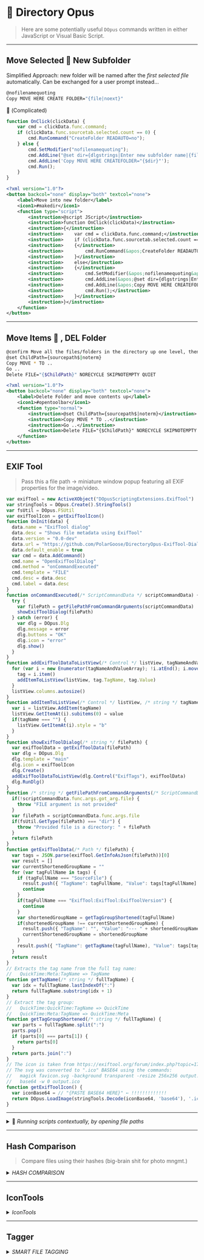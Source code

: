 #  Directory Opus

> Here are some potentially useful `DOpus` commands written in either JavaScript or Visual Basic Script.

---

## Move Selected  New Subfolder

Simplified Approach: new folder will be named after the _first selected file_ automatically. Can be exchanged for a user prompt instead...

```bash
@nofilenamequoting
Copy MOVE HERE CREATE FOLDER="{file|noext}"
```

 (Complicated)

```js
function OnClick(clickData) {
	var cmd = clickData.func.command;
	if (clickData.func.sourcetab.selected.count == 0) {
		cmd.RunCommand("CreateFolder READAUTO=no");
	} else {
		cmd.SetModifier("nofilenamequoting");
		cmd.AddLine("@set dir={dlgstrings|Enter new subfolder name|{file|noext}}");
		cmd.AddLine('Copy MOVE HERE CREATEFOLDER="{$dir}"');
		cmd.Run();
	}
}
```

```xml
<?xml version="1.0"?>
<button backcol="none" display="both" textcol="none">
    <label>Move into new folder</label>
    <icon1>#makedir</icon1>
    <function type="script">
        <instruction>@script JScript</instruction>
        <instruction>function OnClick(clickData)</instruction>
        <instruction>{</instruction>
        <instruction>    var cmd = clickData.func.command;</instruction>
        <instruction>    if (clickData.func.sourcetab.selected.count == 0)</instruction>
        <instruction>    {</instruction>
        <instruction>        cmd.RunCommand(&apos;CreateFolder READAUTO=no&apos;);</instruction>
        <instruction>    }</instruction>
        <instruction>    else</instruction>
        <instruction>    {</instruction>
        <instruction>        cmd.SetModifier(&apos;nofilenamequoting&apos;);</instruction>
        <instruction>        cmd.AddLine(&apos;@set dir={dlgstrings|Enter new subfolder name|{file|noext}}&apos;);</instruction>
        <instruction>        cmd.AddLine(&apos;Copy MOVE HERE CREATEFOLDER="{$dir}"&apos;);</instruction>
        <instruction>        cmd.Run();</instruction>
        <instruction>    }</instruction>
        <instruction>}</instruction>
    </function>
</button>
```

---

## Move Items  , DEL Folder

```bash
@confirm Move all the files/folders in the directory up one level, then delete the current folder?
@set ChildPath={sourcepath$|noterm}
Copy MOVE * TO ..
Go ..
Delete FILE="{$ChildPath}" NORECYCLE SKIPNOTEMPTY QUIET
```

```xml
<?xml version="1.0"?>
<button backcol="none" display="both" textcol="none">
    <label>Delete Folder and move contents up</label>
    <icon1>#opentoolbar</icon1>
    <function type="normal">
        <instruction>@set ChildPath={sourcepath$|noterm}</instruction>
        <instruction>Copy MOVE * TO ..</instruction>
        <instruction>Go ..</instruction>
        <instruction>Delete FILE="{$ChildPath}" NORECYCLE SKIPNOTEMPTY QUIET</instruction>
    </function>
</button>
```

---

## EXIF Tool

> Pass this a file path → miniature window popup featuring all EXIF properties for the image/video.

```js
var exifTool = new ActiveXObject("DOpusScriptingExtensions.ExifTool")
var stringTools = DOpus.Create().StringTools()
var fsUtil = DOpus.FSUtil
var exifToolIcon = getExifToolIcon()
function OnInit(data) {
  data.name = "ExifTool dialog"
  data.desc = "Shows file metadata using ExifTool"
  data.version = "0.0-dev"
  data.url = "https://github.com/PolarGoose/DirectoryOpus-ExifTool-Dialog"
  data.default_enable = true
  var cmd = data.AddCommand()
  cmd.name = "OpenExifToolDialog"
  cmd.method = "onCommandExecuted"
  cmd.template = "FILE"
  cmd.desc = data.desc
  cmd.label = data.desc
}
function onCommandExecuted(/* ScriptCommandData */ scriptCommandData) {
  try {
    var filePath = getFilePathFromCommandArguments(scriptCommandData)
    showExifToolDialog(filePath)
  } catch (error) {
    var dlg = DOpus.Dlg
    dlg.message = error
    dlg.buttons = "OK"
    dlg.icon = "error"
    dlg.show()
  }
}
function addExifToolDataToListView(/* Control */ listView, tagNameAndValueArray) {
  for (var i = new Enumerator(tagNameAndValueArray); !i.atEnd(); i.moveNext()) {
    tag = i.item()
    addItemToListView(listView, tag.TagName, tag.Value)
  }
  listView.columns.autosize()
}
function addItemToListView(/* Control */ listView, /* string */ tagName, /* string */ value) {
  var i = listView.AddItem(tagName)
  listView.GetItemAt(i).subitems(0) = value
  if(tagName === "") {
    listView.GetItemAt(i).style = "b"
  }
}
function showExifToolDialog(/* string */ filePath) {
  var exifToolData = getExifToolData(filePath)
  var dlg = DOpus.Dlg
  dlg.template = "main"
  dlg.icon = exifToolIcon
  dlg.Create()
  addExifToolDataToListView(dlg.Control("ExifTags"), exifToolData)
  dlg.RunDlg()
}
function /* string */ getFilePathFromCommandArguments(/* ScriptCommandData */ scriptCommandData) {
  if(!scriptCommandData.func.args.got_arg.file) {
    throw "FILE argument is not provided"
  }
  var filePath = scriptCommandData.func.args.file
  if(fsUtil.GetType(filePath) === "dir") {
    throw "Provided file is a directory: " + filePath
  }
  return filePath
}
function getExifToolData(/* Path */ filePath) {
  var tags = JSON.parse(exifTool.GetInfoAsJson(filePath))[0]
  var result = []
  var currentShortenedGroupName = ""
  for (var tagFullName in tags) {
    if (tagFullName === "SourceFile") {
      result.push({ "TagName": tagFullName, "Value": tags[tagFullName] })
      continue
    }
    if(tagFullName === "ExifTool:ExifTool:ExifToolVersion") {
      continue
    }
    var shortenedGroupName = getTagGroupShortened(tagFullName)
    if(shortenedGroupName !== currentShortenedGroupName) {
      result.push({ "TagName": "", "Value": "--- " + shortenedGroupName + " ---" })
      currentShortenedGroupName = shortenedGroupName
    }
    result.push({ "TagName": getTagName(tagFullName), "Value": tags[tagFullName].val })
  }
  return result
}
// Extracts the tag name from the full tag name:
//   QuickTime:Meta:TagName => TagName
function getTagName(/* string */ fullTagName) {
  var idx = fullTagName.lastIndexOf(":")
  return fullTagName.substring(idx + 1)
}
// Extract the tag group:
//   QuickTime:QuickTime:TagName => QuickTime
//   QuickTime:Meta:TagName => QuickTime:Meta
function getTagGroupShortened(/* string */ fullTagName) {
  var parts = fullTagName.split(":")
  parts.pop()
  if (parts[0] === parts[1]) {
    return parts[0]
  }
  return parts.join(":")
}
// The icon is taken from https://exiftool.org/forum/index.php?topic=17049.msg91404#msg91404
// The svg was converted to ".ico" BASE64 using the commands:
//   magick favicon.svg -background transparent -resize 256x256 output.ico
//   base64 -w 0 output.ico
function getExifToolIcon() {
  var iconBase64 = // "{PASTE BASE64 HERE}" ← !!!!!!!!!!!!!
  return DOpus.LoadImage(stringTools.Decode(iconBase64, 'base64'), '.ico')
}
```

---

<details><summary> <i>Running scripts contextually, by opening file paths</i></summary>

> → from ThioJoe (YT)

### **Auto Commands For Specific Folders**

I've created a versatile add-in script that automates executing different arbitrary commands for different corresponding specified folder paths, including with wildcards and several other features.

## **Features:**

**Commands**

- Set any number of path-command pairs with one script
- Run a command upon entering a specific folder path
- Specify an optional _leave_ command in addition to entry command
- Supports exact paths, wildcards, aliases, and windows environment variables

**Smart Execution**

- Works whether navigating into a matching folder, or switching to a matching tab
- Leave command will only trigger when entering a non-matching folder, or switching to a non-matching tab

    - For example, if entering sub-folders of a wildcarded path, it won't re-execute every time (unless optional switch is enabled)

- Optional switches to always run "entry" and/or "leave" command when entering a matched path, even if already coming from a matched path.

    - Switches individually enabled/disabled for each path

**Example Use Case:**

- Automatically opening a toolbar when entering a specific folder or path, and closing it when leaving the folder or switching to a different tab
- Automatically enabling Flat View within a certain folder
- Anything else that can't already be accomplished via a custom folder format
- Redirecting from library "lib://" paths to their true drive path (See [Example](https://resource.dopus.com/t/script-for-running-various-commands-when-entering-specific-paths/51839/3))

## **Usage:**

Open the `FolderCommandPairs` config setting and enter any number of path-command groups with the following format:

```auto
PathX = <folder_path>
EntryCommandX = <command_to_run_on_entry>
LeaveCommandX = <command_to_run_on_leave>
SwitchesX = <comma_separated_switches>
```

==FULL VISUAL BASIC SCRIPT BELOW==

```bash
    ' Script to automatically run Directory Opus commands when entering specific paths with several options.
    ' Version: 1.1.0 - 11/1/24
    ' Author: ThioJoe (https://github.com/ThioJoe)
    '
    ' Available at GitHub repo: https://github.com/ThioJoe/D-Opus-Scripts
    ' Forum Thread: https://resource.dopus.com/t/script-for-running-various-commands-when-entering-specific-paths/51839

    Option Explicit

    Function OnInit(initData)
    initData.name = "Auto Commands For Specific Folders"
    initData.version = "1.1"
    initData.desc = "Automatically run specified commands when entering or leaving configured folders."
    initData.default_enable = true
    initData.min_version = "13.0"

        ' Configuration settings
        Dim config: Set config = initData.config
        Dim config_desc: Set config_desc = DOpus.Create.Map
        Dim config_groups: Set config_groups = DOpus.Create.Map

        ' FolderCommandPairs configuration
        config.FolderCommandPairs = "Path1 = C:\SomeExample\*\Path" & vbNewLine & _
        "EntryCommand1 = Toolbar Example_Toolbar_Name" & vbNewLine & _
        "LeaveCommand1 = Toolbar Example_Toolbar_Name CLOSE" & vbNewLine & _
        "Switches1 = AlwaysRunLeave, AlwaysRunEntry"

        config_desc("FolderCommandPairs") = _
        "Enter path-command pairs, one per line. Use the following format:" & vbNewLine & _
        "     PathX = <folder_path>" & vbNewLine & _
        "     EntryCommandX = command_to_run_on_entry>" & vbNewLine & _
        "     LeaveCommandX = <command_to_run_on_leave>" & vbNewLine & _
        "     SwitchesX = <comma_separated_switches>" & vbNewLine & _
        vbNewLine & _
        "Where:" & vbNewLine & _
        "• X is a number (1, 2, 3, etc.) to group related commands" & vbNewLine & _
        "• Available switches: AlwaysRunEntry, AlwaysRunLeave, DontResolvePath" & vbNewLine & _
        "     -- AlwaysRunEntry, AlwaysRunLeave: Lets you run the entry/leave commands even when the next folder also matches the rule." & vbNewLine & _
        "     -- DontResolvePath: The given path will not be resolved before being checked against the lister path. May be necessary for paths like lib:// which would be re-written as C:\Users\... and therefore might not match when expected" & vbNewLine & _
        vbNewLine & _
        "Notes:" & vbNewLine & _
        "• <folder_path> can include wildcards (*), folder aliases, and Windows environment variables" & vbNewLine & _
        "• Commands can even include built-in Opus function arguments like {sourcepath}" & vbNewLine & _
        "• Lines starting with // are treated as comments. Empty lines are also ignored."

        config_groups("FolderCommandPairs") = "1 - Folder Commands"

        ' Debug logging option
        config_desc("DebugLevel") = "Set the level of debug output"
        config.DebugLevel = DOpus.Create.Vector(0, "0 - Off (Default)", "1 - Info", "2 - Verbose", "3 - Debug", "4 - Debug Extra")
        config_groups("DebugLevel") = "2 - Options"

        ' Disable variable cache for debugging
        config.DisableCache = False
        config_desc("DisableCache") = "Disables using Script.Vars cache and re-parses config on every instance. You might need to enable this temporarily after changing the config."
        config_groups("DisableCache") = "2 - Options"

        initData.config_desc = config_desc
        initData.config_groups = config_groups
        End Function

    Sub DebugOutput(level, message)
    If Script.config.DebugLevel >= level Then
    Dim levelString
    Select Case level
    Case 1
    levelString = "[Info]       | "
    Case 2
    levelString = "[Verbose]    | "
    Case 3
    levelString = "[Debug]      | "
    Case 4
    levelString = "[DebugExtra] | "
    Case Else
    levelString = "[Log]        | "
    End Select

            DOpus.Output levelString & message
            End If
            End Sub

    Function ParseFolderCommandPairs()
    ' Check if we have cached folder command pairs and if caching is not disabled
    If Not Script.config.DisableCache And Script.vars.Exists("CachedFolderCommandPairs") Then
    DebugOutput 4, "------------------------------------------"
    DebugOutput 4, "ParseFolderCommandPairs(): Using cached folder command pairs"
    Set ParseFolderCommandPairs = Script.vars.Get("CachedFolderCommandPairs")
    Exit Function
    End If

        DebugOutput 2, "----------- BEGIN PARSE CONFIGS -----------"

        Dim pairs, line, path, entryCommand, leaveCommand, switches
        Dim result: Set result = CreateObject("Scripting.Dictionary")

        pairs = Split(Script.Config.FolderCommandPairs, vbNewLine)
        path = ""
        entryCommand = ""
        leaveCommand = ""
        switches = Array(False, False, False) ' Array of Bools Per Switch: [AlwaysRunEntry, AlwaysRunLeave, DontResolvePath]

        For Each line In pairs
        line = Trim(line)

            ' Skip blank lines and comments
            If line = "" Or Left(line, 2) = "//" Then
            If line = "" Then
            DebugOutput 4, "Skipping blank line"
            Else
            DebugOutput 4, "Skipping comment: " & line
            End If
            Else
            Dim parts: parts = Split(line, "=", 2)
            If UBound(parts) = 1 Then
            Dim key: key = LCase(Trim(parts(0)))
            Dim value: value = Trim(parts(1))

                    ' Check for the keywords we're looking for.
                    '   "Left" function takes parameters of the string and the number of characters to check (from the left)
                    '   "Key" is the left side of the line split on the equals (=) sign which has been trimmed and converted to lowercase, and should contain the config keyword
                    '   "Value" is the right side of the line split on the equals (=) sign which has been trimmed and should contain the value for that keyword

                    If Left(key, 4) = "path" Then
                    ' We found a new 'path=' line, so save the accumulated commands for the current path before moving on and starting a new group
                    If path <> "" Then
                    result.Add path, Array(entryCommand, leaveCommand, switches)
                    DebugOutput 2, "Added pair - Path: " & path & ", EntryCommand: " & entryCommand & ", LeaveCommand: " & leaveCommand & ", Switches: AlwaysRunEntry=" & switches(0) & ", AlwaysRunLeave=" & switches(1) & ", DontResolvePath=" & switches(2)
                    ' Reset the variables for the next group
                    entryCommand = ""
                    leaveCommand = ""
                    switches = Array(False, False, False)
                    End If

                        path = value  ' Store raw path, will resolve in the other loop later depending on switches

                    ElseIf Left(key, 12) = "entrycommand" Then
                    DebugOutput 3, "Parsing entry command: " & line
                    entryCommand = value
                    ElseIf Left(key, 12) = "leavecommand" Then
                    DebugOutput 3, "Parsing leave command: " & line
                    leaveCommand = value
                    ElseIf Left(key, 8) = "switches" Then
                    DebugOutput 3, "Parsing switches: " & line
                    Dim switchList: switchList = Split(value, ",")
                    Dim switch
                    For Each switch In switchList
                    switch = Trim(LCase(switch))
                    If switch = "alwaysrunentry" Then
                    switches(0) = True
                    ElseIf switch = "alwaysrunleave" Then
                    switches(1) = True
                    ElseIf switch = "dontresolvepath" Then
                    switches(2) = True
                    Else
                    DebugOutput 3, "Ignoring unrecognized switch: " & switch
                    End If
                    Next
                    Else
                    DebugOutput 3, "Ignoring unrecognized line: " & line
                    End If
                    Else
                    DebugOutput 3, "Ignoring malformed line: " & line
                    End If
                    End If
                    Next

        ' Add the last path if there is one
        If path <> "" Then
        result.Add path, Array(entryCommand, leaveCommand, switches)
        DebugOutput 2, "Added pair - Path: " & path & ", EntryCommand: " & entryCommand & ", LeaveCommand: " & leaveCommand & ", Switches: AlwaysRunEntry=" & switches(0) & ", AlwaysRunLeave=" & switches(1) & ", DontResolvePath=" & switches(2)
        End If

        ' Create a new dictionary to store resolved paths
        Dim resolvedResult: Set resolvedResult = CreateObject("Scripting.Dictionary")

        ' Parse and resolve paths here after we know the switches so we can do so based on DontResolvePath switch
        '    If set to not resolve, then paths like lib:// will not be changed to the absolute drive path
        Dim pathKey
        For Each pathKey in result.Keys
        Dim pathData: pathData = result(pathKey)
        Dim resolvedPath

            ' Check if this path should be resolved (based on DontResolvePath switch)
            If pathData(2)(2) Then  ' switches(2) is DontResolvePath
            DebugOutput 3, "Not resolving path: " & pathKey
            resolvedPath = pathKey
            Else
            DebugOutput 3, "Resolving path: " & pathKey
            resolvedPath = DOpus.FSUtil.Resolve(pathKey, "j")
            DebugOutput 3, "   > Resolved to: " & resolvedPath
            End If

            ' Add to new dictionary with resolved path
            resolvedResult.Add resolvedPath, pathData
            Next

        ' Cache the result
        Script.vars.Set "CachedFolderCommandPairs", resolvedResult

        Set ParseFolderCommandPairs = resolvedResult

        DebugOutput 2, "----------- END PARSE CONFIGS -----------"
        End Function

    Function TerminatePath(p)
    TerminatePath = p
    DebugOutput 3, "  Running TerminatePath function for path: " & p

        If (Len(TerminatePath) > 0) Then
        Dim c, pathType, slashToUse
        c = Right(TerminatePath, 1)
        pathType = DOpus.FSUtil.PathType(TerminatePath)

            If pathType = "ftp" Then
            slashToUse = "/"
            DebugOutput 4, "   > FTP path detected, using forward slash (/)"
            Else
            slashToUse = "\"
            DebugOutput 4, "   > Local path detected, using backslash (\)"
            End If

            If (c <> "\" And c <> "/" And c <> "*" And c <> "?") Then
            TerminatePath = TerminatePath & slashToUse
            DebugOutput 4, "   > Appending slash - Path is now: " & TerminatePath
            ElseIf (c = "\" Or c = "/") And c <> slashToUse Then
            ' Replace the existing slash if it's the wrong type
            TerminatePath = Left(TerminatePath, Len(TerminatePath) - 1) & slashToUse
            DebugOutput 4, "   > Replacing slash - Path is now: " & TerminatePath
            End If
            End If

        DebugOutput 3, "   > TerminatePath: Before = " & p & ", After = " & TerminatePath
        End Function

    Sub CheckAndExecuteLeaveCommands(oldPath, newPath, sourceTab)
    Dim fsu, folderPattern, commandArray
    Set fsu = DOpus.FSUtil

        Dim folderCommandPairs: Set folderCommandPairs = ParseFolderCommandPairs()
        Dim leaveCommands: Set leaveCommands = CreateObject("Scripting.Dictionary")

        DebugOutput 3, "*****************************************************"
        'DebugOutput 3, "------------------------------------------"
        DebugOutput 3, "Testing For Leave Commands:"

        For Each folderPattern In folderCommandPairs.Keys
        Dim wildPath: Set wildPath = fsu.NewWild(TerminatePath(folderPattern), "d")
        DebugOutput 3, "- Checking With Pattern: " & folderPattern

            commandArray = folderCommandPairs(folderPattern)
            Dim alwaysRunLeave: alwaysRunLeave = commandArray(2)(1) ' AlwaysRunLeave switch is the second element in the switches array
            DebugOutput 3, "  alwaysRunLeave: " & alwaysRunLeave

            ' Check for leaving a matched folder
            If wildPath.Match(oldPath) Then
            DebugOutput 3, "    > Match Found For Old Path -- " & oldPath

                Dim shouldRunLeaveCommand: shouldRunLeaveCommand = False

                If newPath = "" Then
                DebugOutput 3, "    > New path is empty, will queue leave command"
                shouldRunLeaveCommand = True
                ElseIf Not wildPath.Match(newPath) Then
                DebugOutput 3, "    > No Match For New Path, queuing leave command -- " & newPath
                shouldRunLeaveCommand = True
                ElseIf alwaysRunLeave Then
                DebugOutput 3, "    > New Path matched so leave command wouldn't have been queued, but queuing anyway because AlwaysRunLeave is True"
                shouldRunLeaveCommand = True
                Else
                DebugOutput 3, "    > Match found for new path and AlwaysRunLeave is False, not queuing leave command: " & newPath
                End If

                If shouldRunLeaveCommand Then
                If commandArray(1) <> "" Then
                DebugOutput 3, "Queuing leave command for path: " & folderPattern
                leaveCommands.Add folderPattern, commandArray(1)
                Else
                DebugOutput 3, "Tried to run leave command, but no leave command set for pattern: " & folderPattern
                End If
                End If
                Else
                DebugOutput 3, "    > No match for oldPath, not queuing leave command"
                End If
                Next

        ' Execute leave commands
        For Each folderPattern In leaveCommands.Keys
        DebugOutput 3, "------------------------------------------"
        DebugOutput 2, "Running leave command for path: " & folderPattern
        DebugOutput 2, "   Leave command: " & leaveCommands(folderPattern)

            Dim leaveCmd
            Set leaveCmd = DOpus.Create.Command
            leaveCmd.SetSourceTab sourceTab
            leaveCmd.RunCommand leaveCommands(folderPattern)
            Next
            End Sub

    Sub QueueEntryCommands(oldPath, newPath)
    Dim fsu, folderPattern, commandArray
    Set fsu = DOpus.FSUtil

        Dim folderCommandPairs: Set folderCommandPairs = ParseFolderCommandPairs()
        Dim enterCommands: Set enterCommands = CreateObject("Scripting.Dictionary")

        DebugOutput 3, "*****************************************************"
        DebugOutput 3, "Testing For Entry Commands: "

        For Each folderPattern In folderCommandPairs.Keys
        Dim wildPath: Set wildPath = fsu.NewWild(TerminatePath(folderPattern), "d")
        DebugOutput 3, "- Checking With Pattern: " & folderPattern

            commandArray = folderCommandPairs(folderPattern)
            Dim alwaysRunEntry: alwaysRunEntry = commandArray(2)(0) ' AlwaysRunEntry switch is the first element in the switches array
            DebugOutput 3, "  alwaysRunEntry: " & alwaysRunEntry

            Dim shouldQueueCommand
            shouldQueueCommand = False

            ' Check for entering a matched folder
            If wildPath.Match(newPath) Then
            DebugOutput 3, "    > Match Found For New Path -- " & newPath

                If oldPath = "" Then
                DebugOutput 3, "oldPath is empty - No need to check if still inside rule match, will queue entry command"
                shouldQueueCommand = True
                ElseIf Not wildPath.Match(oldPath) Then
                DebugOutput 3, "    > No Match For Old Path, queuing command -- " & oldPath
                shouldQueueCommand = True
                ElseIf alwaysRunEntry Then
                DebugOutput 3, "    > Old path matched so entry command would not have been queued, but queuing anyway because AlwaysRunEntry is True"
                shouldQueueCommand = True
                Else
                DebugOutput 3, "    > Match Found For Old Path and AlwaysRunEntry is False, not queuing entry command -- " & oldPath
                End If
                Else
                DebugOutput 3, "    > No Match For New Path, not queuing entry command -- " & newPath
                End If

            ' Queue entry command if applicable
            If shouldQueueCommand Then
            If commandArray(0) <> "" Then
            DebugOutput 3, "Queuing entry command for path: " & folderPattern
            enterCommands.Add folderPattern, commandArray(0)
            Else
            DebugOutput 3, "Tried to run entry command, but no entry command set for pattern: " & folderPattern
            End If
            End If
            Next

        ' Store enter commands in Script.vars for later execution
        Script.vars.Set "PendingEntryCommands", enterCommands
        End Sub

    Sub ExecuteQueuedEntryCommands(sourceTab)
    If Script.vars.Exists("PendingEntryCommands") Then
    Dim enterCommands: Set enterCommands = Script.vars.Get("PendingEntryCommands")

            ' Check if enterCommands is not empty
            If enterCommands.Count > 0 Then
            DebugOutput 3, "------------------------------------------"
            ' Execute entry commands
            Dim folderPattern
            For Each folderPattern In enterCommands.Keys
            DebugOutput 2, "Running entry command for path: " & folderPattern
            DebugOutput 2, "   Entry command: " & enterCommands(folderPattern)

                    Dim enterCmd
                    Set enterCmd = DOpus.Create.Command
                    enterCmd.SetSourceTab sourceTab
                    enterCmd.RunCommand enterCommands(folderPattern)
                    Next

                ' Clear pending entry commands
                Script.vars.Delete "PendingEntryCommands"
                Else
                DebugOutput 3, "OnAfterFolderChange - No entry commands were run. (PendingEntryCommands was empty)"
                End If
                Else
                DebugOutput 3, "OnAfterFolderChange - No entry commands were run. (PendingEntryCommands was not set)"
                End If
                End Sub

    Function OnBeforeFolderChange(beforeFolderChangeData)
    If Script.config.DebugLevel >= 2 Then
    DOpus.Output "=====================================  Folder Change ====================================="
    End If

        Dim currentPath, newPath
        currentPath = TerminatePath(beforeFolderChangeData.tab.path)
        newPath = TerminatePath(beforeFolderChangeData.path)

        DebugOutput 2, "OnBeforeFolderChange - Current path : " & currentPath
        DebugOutput 2, "OnBeforeFolderChange - New path     : " & newPath

        ' Execute leave commands
        DebugOutput 2, "------------------------------------------"
        CheckAndExecuteLeaveCommands currentPath, newPath, beforeFolderChangeData.tab

        ' Queue entry commands for execution in OnAfterFolderChange
        QueueEntryCommands currentPath, newPath

        ' Allow the folder change to proceed
        OnBeforeFolderChange = False
        End Function

    Function OnAfterFolderChange(afterFolderChangeData)
    If Not afterFolderChangeData.result Then
    DebugOutput 2, "Folder change failed, not executing entry commands"
    Exit Function
    End If

        ExecuteQueuedEntryCommands afterFolderChangeData.tab
        End Function

    Function OnActivateTab(activateTabData)
    If Script.config.DebugLevel >= 2 Then
    DOpus.Output "===================================== Tab Activation ====================================="
    End If

        Dim oldPath, newPath

        If Not activateTabData.oldtab Is Nothing Then
        'DOpus.Output("OldTab: " + activateTabData.oldtab)
        'DOpus.Output("OldTab Type: " + DOpus.TypeOf(activateTabData.oldtab))
        'DOpus.Output("OldTab Path" + activateTabData.oldtab.Path)
        oldPath = TerminatePath(activateTabData.oldtab.Path)
        Else
        oldPath = ""
        End If

        If Not activateTabData.newtab Is Nothing Then
        newPath = TerminatePath(activateTabData.newtab.Path)
        Else
        newPath = ""
        End If

        DebugOutput 2, "OnActivateTab - Old path: " & oldPath
        DebugOutput 2, "OnActivateTab - New path: " & newPath

        ' Execute leave commands
        CheckAndExecuteLeaveCommands oldPath, newPath, activateTabData.oldtab

        ' Queue and execute entry commands immediately for tab activation
        QueueEntryCommands oldPath, newPath
        ExecuteQueuedEntryCommands activateTabData.newtab
        End Function
```

**Where:**

- X is a number (1, 2, 3, etc.) to group related commands
- Available switches: AlwaysRunEntry, AlwaysRunLeave, DontResolvePath
  \-- `AlwaysRunEntry`, `AlwaysRunLeave`: Lets you run the entry/leave commands even when the next folder also matches the rule.

    \-- `DontResolvePath`: The given path will not be resolved before being checked against the lister path. May be necessary for paths like lib:// which would be re-written as C:\\Users... and therefore might not match when expected. (Detailed Explanation [here](https://resource.dopus.com/t/script-for-running-various-commands-when-entering-specific-paths/51839/3))

**Other Config Notes:**

- The folder path can include wildcards (\*), folder aliases, and Windows environment variables
- Commands can even include built-in Opus function arguments like `{sourcepath}`
- Lines starting with // are treated as comments. Empty lines are also ignored.
- `LeaveCommand` and `Switches` are optional and need not be included.

## Installation

- Open the **Script Management** window (Main Toolbar &gt; Settings &gt; Scripts)
- Drag the downloaded **AutoFolderCommand.vbs.txt** to the list.
- In the Script Management window, click the Gear to open the config settings

**Note:** It's probably necessary to temporarily enable the `DisableCache` option after changing the `FolderCommandPairs` config for changes to take effect. Restarting Opus would work too.

## Examples / Screenshots

**Example Config** (The script does have an example config set by default)

[![image](https://resource.dopus.com/uploads/default/original/3X/6/0/60a5f19869b77a14883972a66c364af92c750e18.png)
\
image721×259 12.1 KB](https://resource.dopus.com/uploads/default/original/3X/6/0/60a5f19869b77a14883972a66c364af92c750e18.png "image")

**Config Window**

[![image](https://resource.dopus.com/uploads/default/original/3X/5/8/58a4be812be0b4aa8dc1da453eb2d951cf429a4d.png)
\
image1026×814 31.3 KB](https://resource.dopus.com/uploads/default/original/3X/5/8/58a4be812be0b4aa8dc1da453eb2d951cf429a4d.png "image")

---

Changelog:

- 1.0.0 → 1.1.0:

    - Added "DontResolvePath" switch
    - Added note that standard function command arguments can be included in commands

</details>

---

## Hash Comparison

> Compare files using their hashes (big-brain shit for photo mngmt.)

<details><summary><i>HASH COMPARISON</i></summary>

```vbs
' HashCompare:
' Revision: v1.2.7 (vb)
' (c) 2016 steje
'
' This is a script for written for Directory Opus v11.
' See http://www.gpsoft.com.au/redirect.asp?page=scripts for development information.

' =====================================================================================
' ==========================   SCRIPT COMMAND: HashCompare   ==========================
'
' This script adds a new RAW 'HashCompare' command to Directory Opus The purpose of the
' command is to compare the hash value of a file (as calculated by Opus) to the hash
' value you may have copied from the website the file was downloaded from to the
' Windows clipboard...
'
' If more then one file is selected, then the clipboard contents are ignored, and the
' script instead compares the specified hash values of the selected files against one
' another.
'
' =====================================================================================

Option Explicit
Dim SCRIPT_DEBUG
SCRIPT_DEBUG = False


'//////////////////////////////////////////////////////////////////////////////////////////////////
' Called by Directory Opus to initialize the script
Function OnInit(ByRef initData)

   DOpus.Output("Initializing...")

   ' Provide basic information about the Script
   initData.min_version = "11.16"
   initData.name = "HashCompare"
   initData.desc = "Adds the 'HashCompare' command to Directory Opus."
   initData.copyright = "(c) 2016 steje"
   initData.version = "v1.2.7 (vb)"
   initData.default_enable = True

   '////////////////////////////////////////////////
   ' The following options are user configurable via the Configure button under the scripts listing in Prefs
   '////////////////////////////////////////////////
   ' Set DEBUG flag to True in order to enable logging messages to the Opus Output Window
   initData.config.DEBUG = False
   '////////////////////////////////////////////////
   ' Set DEBUG_CLEAR flag to True in order to clear log messages from the Opus Output Window between script runs
   initData.config.DEBUG_CLEAR = False
   '////////////////////////////////////////////////
   ' Set descriptions for all script options
   initData.config_desc = DOpus.NewMap("DEBUG", "Set this option to True to enable logging to the Opus script log.", _
                                       "DEBUG_CLEAR", "Set this option to True clear messages logged to the Opus script log between script runs.")

   ' Initialize the command that this script adds
   Dim cmd
   Set cmd = initData.AddCommand()
   cmd.name = "HashCompare"
   cmd.icon = "copyfilenames"
   cmd.method = "OnHashCompare"
   cmd.desc = "If only one file is selected, HashCompare calculates a files hash values using the built-in Opus" &_
              "'Clipboard COPYNAMES=hash*' commands, and compares it to the contents of your clipboard." & vbCrLf & vbCrLf &_
              "This is intended to give you a basic match/mismatch comparison result between a files actual hash " &_
              "and the hash value posted for the file on (for example) the website it was downloaded from, which " &_
              "you've copied to the clipboard from your web browser." & vbCrLf & vbCrLf &_
              "If more than one file is selected, the clipboard contents are ignored and HashCompare instead " &_
              "compares the specified hash values of the selected files against one another."
   cmd.label = "HashCompare"
   cmd.template = "CLIP/S,FILE/S,MD5/S,SHA/S,TOFILE/S"

End Function


'//////////////////////////////////////////////////////////////////////////////////////////////////
' Implement the HashCompare command
Function OnHashCompare(ByRef commandData)
   Dim objCmd
   Dim strCLIArgs

   Set objCmd = commandData.func.command
   If (objCmd.IsSet("$glob:SCRIPT_DEBUG")) Then SCRIPT_DEBUG = True
   If ((Script.config.DEBUG) Or (SCRIPT_DEBUG)) And (Script.config.DEBUG_CLEAR) Then DOpus.ClearOutput

   strCLIArgs = ""
   strCLIArgs = commandData.cmdline

   logMsg("")
   logMsg("----------------------------------------------------------------")
   logMsg("OnHashCompare:")
   logMsg("----------------------------------------------------------------")

   '////////////////////////////////////////////////
   ' Check for the FILE option
   If (commandData.func.args.got_arg.file) Then
      Call HashCompare_File(commandData.func)

   '////////////////////////////////////////////////
   ' Check for the TOFILE option
   ElseIf (commandData.func.args.got_arg.tofile) Then
      Call HashCompare_ToFile(commandData.func)

   '////////////////////////////////////////////////
   ' Default to the CLIP option if no arg is specified
   Else
      Call HashCompare_Clip(commandData.func)

   End If

   Set objCmd = Nothing

End Function


'//////////////////////////////////////////////////////////////////////////////////////////////////
' Function to save the selected files hash to a text file
Function HashCompare_ToFile(ByRef Func)
   Dim objCmd, objFile
   Dim strClipOrg, strCommand, strSaveCommand, strHashType
   Const vbQuote = """"
   'logMsg("HashCompare_Clip()")

   Set objCmd = Func.command

   ' Check for current clipboard format and clear it if not text
   If (DOpus.GetClipFormat = "text") Then
      strClipOrg = DOpus.GetClip()
   Else
      strClipOrg = ""
      DOpus.SetClip()
   End If

   ' Call sub to get hash type from command line
   Call getHashType(Func.args, strCommand, strHashType)

   For Each objFile in (Func.sourcetab.selected_files)
      logMsg("File:  " & objFile.name)
      objCmd.ClearFiles
      objCmd.AddFile objFile
      objCmd.RunCommand strCommand

      strSaveCommand = "clipboard paste as=" & vbQuote & objFile.path & "/" & objFile.name & "." & strHashType & vbQuote
      logMsg(strHashType & " Hash:  " & DOpus.GetClip())
      objCmd.RunCommand strSaveCommand
   Next

   ' Reset clipboard to original contents
   DOpus.SetClip(strClipOrg)

   Set objFile = Nothing
   Set objCmd = Nothing

End Function


'//////////////////////////////////////////////////////////////////////////////////////////////////
' New function to handle the comparison of multiple files hashes against each other
Function HashCompare_File(ByRef Func)
   Dim objCmd, objDlg, objFile1, objFile2, objProg
   Dim strClipOrg, strFile1Hash, strFile2Hash, strHashesFromClip, strCommand, strHashType, strMessage
   'logMsg("HashCompare_File()")

   If (executeScript(Func, strClipOrg, strMessage, objCmd, objFile1, objFile2, objDlg, objProg)) Then

      ' Get the first 2 selected files for comparison
      'Set objFile1 = objCmd.files(0)
      'Set objFile2 = objCmd.files(1)

      ' Call sub to get hash type from command line
      Call getHashType(Func.args, strCommand, strHashType)

      ' Fix up dialog message
      strMessage = "Comparison of [" & strHashType & "] values:" & vbCrLf & vbCrLf

      '////////////////////////////////////////////////
      ' Add first file to command object
      objCmd.ClearFiles
      objCmd.AddFile objFile1

      ' Fix up a progress dialog to show while the hash calculation runs
      objProg.abort = True
      objProg.bytes = True
      objProg.delay = False
      objProg.full = False
      objProg.owned = True
      objProg.pause = False
      objProg.skip = False
      objProg.Init Func.sourcetab.lister, "HashCompare"
      objProg.AddFiles 2, (objFile1.size + objFile2.size)
      'objProg.HideFileByteCounts False
      objProg.SetFileSize objFile1.size
      objProg.SetFiles 2
      objProg.SetName objFile1.name
      objProg.SetPercentProgress 0
      objProg.SetType "file"

      ' Show progress dialog and run command
      objProg.Show
      objCmd.RunCommand strCommand
      'objProg.Hide

      ' Check for abort
      If (objProg.GetAbortState = "a") Then
         objDlg.title = "HashCompare:  ABORT"
         objDlg.icon = "warning"

         objDlg.message = "Comparison aborted by user..."
         objDlg.Show

         Set objProg = Nothing
         Set objFile1 = Nothing
         Set objFile2 = Nothing
         Set objDlg = Nothing
         Set objCmd = Nothing

         Exit Function
      End If

      strFile1Hash = LCase(Trim(DOpus.GetClip()))
      DOpus.SetClip()

      '////////////////////////////////////////////////
      ' Add second file to command object
      objCmd.ClearFiles
      objCmd.AddFile objFile2

      ' Fix up a progress dialog to show while the hash calculation runs
      'objProg.abort = True
      'objProg.bytes = True
      'objProg.delay = False
      'objProg.full = False
      'objProg.owned = True
      'objProg.pause = False
      'objProg.skip = False
      'objProg.Init Func.sourcetab.lister, "HashCompare"
      'objProg.AddFiles 2, (objFile1.size + objFile2.size)
      'objProg.HideFileByteCounts False
      'objProg.SetFileSize objFile2.size
      'objProg.SetFiles 2
      'objProg.SetName objFile2.name
      'objProg.SetPercentProgress 50
      'objProg.SetType "file"

      ' Show progress dialog and run command
      'objProg.Show
      objCmd.RunCommand strCommand
      objProg.Hide

      ' Check for abort
      If (objProg.GetAbortState = "a") Then
         objDlg.title = "HashCompare:  ABORT"
         objDlg.icon = "warning"

         objDlg.message = "Comparison aborted by user..."
         objDlg.Show

         Set objProg = Nothing
         Set objFile1 = Nothing
         Set objFile2 = Nothing
         Set objDlg = Nothing
         Set objCmd = Nothing

         Exit Function
      End If

      strFile2Hash = LCase(Trim(DOpus.GetClip()))

      Set objProg = Nothing

      ' Reset clipboard to original contents
      DOpus.SetClip(strClipOrg)

      ' Store filenames and hashes for copy to clipboard option
      strHashesFromClip = ""
      strHashesFromClip = strHashesFromClip & objFile1.name & ": " & strFile1Hash & vbCrLf
      strHashesFromClip = strHashesFromClip & objFile2.name & ": " & strFile2Hash

      ' Perform comparison and show result message
      Call HashCompare(objDlg, strMessage, objFile1.name, objFile2.name, strFile1Hash, strFile2Hash, strHashesFromClip)

   End If

   Set objProg = Nothing
   Set objFile1 = Nothing
   Set objFile2 = Nothing
   Set objDlg = Nothing
   Set objCmd = Nothing

End Function


'//////////////////////////////////////////////////////////////////////////////////////////////////
' Original function of script to handle the comparison of a single files hash against the clipboard
Function HashCompare_Clip(ByRef Func)
   Dim objCmd, objDlg, objFile1, objFile2, objProg
   Dim strClipOrg, strHashFromClip, strHashFromFile, strCommand, strHashType, strMessage
   'logMsg("HashCompare_Clip()")

   If (executeScript(Func, strClipOrg, strMessage, objCmd, objFile1, objFile2, objDlg, objProg)) Then

      ' Limit the command to only the first file if multiple files are selected
      If (objCmd.files.Count > 1) Then
         objCmd.ClearFiles
         objCmd.AddFile objFile1
      End If

      ' Lower case hash from clipboard for comparison and message purposes
      strHashFromClip = LCase(Trim(strClipOrg))

      ' Call sub to get hash type from command line
      Call getHashType(Func.args, strCommand, strHashType)

      ' Fix up dialog message
      strMessage = "Comparison of [" & strHashType & "] values:" & vbCrLf & vbCrLf

      ' Fix up a progress dialog to show while the hash calculation runs
      objProg.abort = True
      objProg.bytes = True
      objProg.delay = False
      objProg.full = False
      objProg.owned = True
      objProg.pause = False
      objProg.skip = False
      objProg.Init Func.sourcetab.lister, "HashCompare"
      'objProg.AddFiles 1, objFile1.size
      'objProg.HideFileByteCounts False
      'objProg.SetFileSize objFile1.size
      objProg.SetFiles 1
      'objProg.SetName objFile1.name
      objProg.SetPercentProgress 0
      objProg.SetType "file"

      ' Show progress dialog and run command
      objProg.Show
      objCmd.RunCommand strCommand
      objProg.Hide

      ' Check for abort
      If (objProg.GetAbortState = "a") Then
         objDlg.title = "HashCompare:  ABORT"
         objDlg.icon = "warning"

         objDlg.message = "Comparison aborted by user..."
         objDlg.Show

         Set objProg = Nothing
         Set objFile1 = Nothing
         Set objFile2 = Nothing
         Set objDlg = Nothing
         Set objCmd = Nothing

         Exit Function
      End If
      Set objProg = Nothing

      ' Lower case hash from file for comparison and message purposes
      strHashFromFile = LCase(Trim(DOpus.GetClip()))

      ' Reset clipboard to original contents
      DOpus.SetClip(strClipOrg)

      ' Perform comparison and show result message
      Call HashCompare(objDlg, strMessage, "Clipboard", objFile1.name, strHashFromClip, strHashFromFile, strHashFromFile)

   End If

   Set objProg = Nothing
   Set objFile1 = Nothing
   Set objFile2 = Nothing
   Set objDlg = Nothing
   Set objCmd = Nothing

End Function


'//////////////////////////////////////////////////////////////////////////////////////////////////
' Main comparison and display of result message
Function HashCompare(ByRef objDlg, ByRef strMessage, ByRef strItem1, ByRef strItem2, ByRef strItem1Hash, ByRef strItem2Hash, ByRef strToClip)
   'logMsg("HashCompare()")

   strMessage = strMessage & strItem1 & ":" & vbCrLf
   strMessage = strMessage & "    " & strItem1Hash & vbCrLf
   strMessage = strMessage & "    " & strItem2Hash & vbCrLf
   strMessage = strMessage & strItem2 & ":" & vbCrLf & vbCrLf

   ' Perform hash comparison and fix up message
   If ((StrComp(strItem1Hash, strItem2Hash, vbTextCompare)) = 0) Then
      objDlg.title = "HashCompare:  OK"
      objDlg.icon = "info"
      strMessage = strMessage & "Result:  OK"
      objDlg.buttons = "Ok+Copy New Hash(es) to Clipboard|Cancel"
   Else
      objDlg.title = "HashCompare:  Failed"
      objDlg.icon = "error"
      strMessage = strMessage & "Result:  FAILED"
      objDlg.buttons = "Ok+Copy New Hash(es) to Clipboard|Cancel"
   End If

   ' Show message
   logMsg(vbCrLf & strMessage)
   objDlg.message = strMessage
   objDlg.Show

   If (objDlg.result = 2) Then DOpus.SetClip(strToClip)

End Function


'//////////////////////////////////////////////////////////////////////////////////////////////////
' Check for various things that determine if the script should run or not
Function executeScript(ByRef Func, ByRef strClipOrg, ByRef strMessage, ByRef objCmd, ByRef objFile1, ByRef objFile2, ByRef objDlg, ByRef objProg)
   'logMsg("executeScript()")

   executeScript = False

   ' Initialize empty string values
   strClipOrg = ""
   strMessage = ""

   ' Create the command and dialog objects that will be used here and in the calling functions
   Set objCmd = Func.command
   Set objDlg = Func.Dlg
   Set objProg = objCmd.progress

   '//////////////////////////////////////////////////////////////////////////////////////////////////
   ' Check for dependencies to perform HashCompare of two files
   If (Func.args.got_arg.file) Then

      ' Check for current clipboard format and clear it if not text
      If (DOpus.GetClipFormat = "text") Then
         strClipOrg = DOpus.GetClip()
      Else
         strClipOrg = ""
         DOpus.SetClip()
      End If

      ' If at least 2 files were not selected - abort
      If (objCmd.files.Count >= 2) Then
         Set objFile1 = objCmd.files(0)
         Set objFile2 = objCmd.files(1)
         If ((objFile1.is_dir) Or (objFile2.is_dir)) Then
            strMessage = strMessage & "One of the selected items is a folder, not a file"
         End If
      ElseIf (objCmd.files.Count = 0) Then
         strMessage = strMessage & "At least 2 files must be selected" & vbCrLf
      ElseIf ((objCmd.files.Count >= 1) And Not (Func.desttab = 0)) Then
         logMsg("We have a valid desttab object")
         If (Func.desttab.selected_files.Count = 0) Then
            strMessage = strMessage & "At least 2 files must be selected" & vbCrLf
         ElseIf (Func.desttab.selected_files.Count >= 1) Then
            logMsg("We have a valid desttab object AND selected file")
            Set objFile1 = objCmd.files(0)
            Set objFile2 = Func.desttab.selected_files(0)
            If ((objFile1.is_dir) Or (objFile2.is_dir)) Then
               strMessage = strMessage & "One of the selected items is a folder, not a file"
            End If
         End If
      Else
         strMessage = strMessage & "2 files must be selected" & vbCrLf
      End If

   '//////////////////////////////////////////////////////////////////////////////////////////////////
   ' If the Clip option was used
   ' Check for current clipboard format and abort if not text
   Else
      If (DOpus.GetClipFormat = "text") Then
         strClipOrg = DOpus.GetClip()
         If strClipOrg = "" Then strMessage = "Clipboard is empty" & vbCrLf
      Else
         strMessage = "Clipboard contents do NOT appear to be TEXT, or is empty..." & vbCrLf
      End If

      ' Check if no files were selected
      If (objCmd.files.Count = 0) Then
         strMessage = strMessage & "No files selected" & vbCrLf
      Else
         Set objFile1 = objCmd.files(0)
         If (objFile1.is_dir) Then
            strMessage = strMessage & "One of the selected items is a folder, not a file"
         End If
      End If
   End If

   If Not (strMessage = "") Then
      objDlg.title = "HashCompare:  ABORT"
      objDlg.icon = "warning"
      objDlg.message = strMessage

      objDlg.Show

      Set objProg = Nothing
      Set objFile1 = Nothing
      Set objFile2 = Nothing
      Set objDlg = Nothing
      Set objCmd = Nothing

      Exit Function
   End If

   executeScript = True

End Function


'//////////////////////////////////////////////////////////////////////////////////////////////////
' Subroutine to get the hash type from the command line args
Sub getHashType(ByRef Args, ByRef strCommand, ByRef strHashType)
   'logMsg("getHashType()")

   ' Check for the SHA option
   If (Args.got_arg.sha) Then
      strCommand = "Clipboard COPYNAMES=hash6"
      strHashType = "SHA"
   ' Set the default clipboard command and hashtype to MD5 if nonoe was specified
   Else
      strCommand = "Clipboard COPYNAMES=hash3"
      strHashType = "MD5"
   End If

End Sub


'//////////////////////////////////////////////////////////////////////////////////////////////////
' Subroutine that uses DEBUG variables to control whether logging is performed or not
Sub logMsg(ByRef message)

   If ((Script.config.DEBUG) Or (SCRIPT_DEBUG)) Then DOpus.Output(message)

End Sub
```

</details>

---

## IconTools

<details><summary><i>IconTools</i></summary>

# [IconTools (extract single icons from iconset, html reference page)](/t/icontools-extract-single-icons-from-iconset-html-reference-page/51407)

[Buttons/Scripts](/c/buttons-scripts/16)

[script](https://resource.dopus.com/tag/script), [commands](https://resource.dopus.com/tag/commands), [jscript](https://resource.dopus.com/tag/jscript)

[MartO](https://resource.dopus.com/u/MartO) June 20, 2024, 4:50pm 1

I'm (constantly) working on my own iconset and found that a few tools would be very helpful for this.
*(Note: Requires ImageMagick – see below.)*

This script offers a) **the one-click extraction and naming of all single icons** from an iconset and b) the generation of an **html page as an iconset reference** including names and positions. Multiple sets in one .xml file and alternative "dark" icons are supported, but image formats other than PNG aren't.

![:one:](https://resource.dopus.com/images/emoji/twitter/one.png?v=12 ":one:") **Extracting single icons**

Since I'm designing the icons as one complete set in Inkscape, the export is just one image to embed in the DOpus iconset. However, sometimes I need the individual icons as well (eg. for use in dialog buttons) – and exporting them one by one is a pain. So this script allows you to do that more painlessly.

The command is: `GenerateIcons MODE single XMLFILE "c:\\path\\file.xml"`

**The corresponding .png file must be present in the same folder.** The script won't work on files inside a .zip/.dis file.

This will ask you to select a set from the .xml file and then create a subdirectory called "single" and in it all the individual icons with the names from the .xml, **overwriting** any existing files.

Depending on the number of icons, your system's speed etc. this may take a few seconds. Be patient; a popup will inform you when it's done. ![:smiley:](https://resource.dopus.com/images/emoji/twitter/smiley.png?v=12 ":smiley:")

![:two:](https://resource.dopus.com/images/emoji/twitter/two.png?v=12 ":two:") **Generating an HTML reference file**

Another thing I keep needing is a lookup feature: What is that icon called? What row/column is it in? Or what does the "whatever" icon look like in that iconset? I know I can use dopus to achieve that but I wanted a simpler solution.
Using the amazing [Fluent Style Icon Set](https://resource.dopus.com/t/fluent-style-icon-set/46558) by [@skinz](/u/skinz) as an example, this is what that looks like:

[![html1](https://resource.dopus.com/uploads/default/optimized/3X/6/6/668b436a4df926977ad7a3d2ab163f2a1851d8c4_2_478x500.jpeg)
\
html1721×754 232 KB](https://resource.dopus.com/uploads/default/original/3X/6/6/668b436a4df926977ad7a3d2ab163f2a1851d8c4.jpeg "html1")

(Note the extra info at the mouse position.)
...or with an active search:

[![html2](https://resource.dopus.com/uploads/default/optimized/3X/d/9/d9a7d78381e0ce691012960cc774e687a3d3c94f_2_482x500.jpeg)
\
html2720×746 26.3 KB](https://resource.dopus.com/uploads/default/original/3X/d/9/d9a7d78381e0ce691012960cc774e687a3d3c94f.jpeg "html2")

The command for this: `GenerateIcons MODE html XMLFILE {filepath$}`

To change the background colors (eg. to match the ones in your own setup):
`GenerateIcons MODE html XMLFILE {filepath$} COLORDARK #123456 COLORLIGHT #abcdef`

This will create an .html file with the same name as the iconset. Open it in the browser, hover over an icon to see its data or use the search bar to, well, search. ![:wink:](https://resource.dopus.com/images/emoji/twitter/wink.png?v=12 ":wink:")

![:three:](https://resource.dopus.com/images/emoji/twitter/three.png?v=12 ":three:") Installation

a) Download the script and install it as usual:

[IconTools.osp](/uploads/short-url/tDqbAD9NjB4cJ75dJ4hSccB1L2B.osp) (5.7 KB)

Note that it is not mandatory for the included template file (*IconTools\_template.html*) to be residing in the Script Addins folder. Any other location (eg. User Data) is fine, just update the configuration.

b) Download and install [ImageMagick](https://imagemagick.org/). It's free and open source. There's quite a (confusing) choice on the download page; they offer a portable version as well in case you're like me and don't like installers. (I went with the *Portable Win64 static at 8 bits-per-pixel component* option.)
This tool has amazing capabilities but the learning curve is quite steep...

c) In DOpus, configure the script: It needs the locations of magick.exe and the template file.

d) Set up your buttons.

e) That's it. I hope. ![:thinking:](https://resource.dopus.com/images/emoji/twitter/thinking.png?v=12 ":thinking:")

* * *

The "infrasctructure" around my scripts has grown over the years and it's not easy to extract just one stand-alone script, so I had to uglify ![:smile:](https://resource.dopus.com/images/emoji/twitter/smile.png?v=12 ":smile:") it in a few places and to add a few helpers at the end of the file.
**Note that the script extends JScript classes** by adding polyfills: String.trim(), String.endsWith(), Array.forEach()

I'm sure the script offers lots of room for improvement and I *might* continue working on it, but for now it does what I need. I'd be happy if it helped someone else too...


</details>

***

## Tagger

<details><summary><i>SMART FILE TAGGING</i></summary>

[Directory Opus Resource Centre](/)

# [Tagger3 for DOpus12](/t/tagger3-for-dopus12/24248)

[Buttons/Scripts](/c/buttons-scripts/16)

[script](https://resource.dopus.com/tag/script), [vbscript](https://resource.dopus.com/tag/vbscript), [user-interface](https://resource.dopus.com/tag/user-interface)

[kundal](https://resource.dopus.com/u/kundal) November 25, 2016, 7:11pm 1

Many thanks to **abr** for participating in the development of Tagger. Many features are based on his testing, feedback and suggestions.

**This new version requires at least DOpus v.12.2.3 to work. There's an older Version for DOpus 11 [here](https://resource.dopus.com/t/tagger/18010/1).**
**If you're using DOpus v.13.0.36 BETA or higher you'll need another version provided at the bottom of this post.**

**Short description:**
Tagger is a Script Add-In for Directory Opus that provides a resizable dialog. DOpus will remember size and position of the dialog.
The purpose of Tagger is to comfortably show, find, edit, replace, add or delete Tags or Comment and Rating for files and folders. When you start Tagger the tags, comments and ratings of all files in the current folder are read and stored in a dictionary for performance reasons. So if you are in a folder with a lot of files it may take a few seconds until the dialog appears.
The dialog shows all tags or the comment of a single file in a list where you can directly edit each entry.
You can also select a range of files. Tagger will then show tags or comment and rating if they exist in all selected files.
You can search for a certain tag, a rating value (0-5) or for comments containing a certain string by entering the search string in the main input field and pressing the hotkey **alt+f**. Tagger will select all files containing the specified tag, comment or rating and show the shared string in the list or in the rating input field. For comment Tagger will show all comments containing the search string in the list and the index of the file that contains the comment in a second column.
You can sort all tags in all files in the current folder alphabetically by pressing the hotkey **alt+s**.
You can always edit tags or comment in the list, change rating or add/replace/delete tags or comment for each selected file or folder using the "Apply" or "Remove" button.

**Installation:**

- Download the file **Command.File\_Tagger.vbs.txt** and copy it to **/dopusdata/Script AddIns** or drag it into the settings window **Settings =&gt; Preferences =&gt; Toolbar =&gt; Scripts**

**Script Configuration:**

- Go to **Settings =&gt; Preferences =&gt; Toolbar =&gt; Scripts**. Click the entry **Command.File: Tagger**.
- **Language:** Select the language in which you want to show the dialog. Currently available are english, deutsch and français. "default" shows the dialog in the current language of DOpus if available, otherwise in english.
- **ShowIndexColumn:** By default Tagger always shows the column "Index". If you don't want this change this option to "False".
- **Hot\_\[x]:** You can change the default hotkeys here. See the discription of each hotkey at the bottom of the script configuration window.
- **vHot\_\[x]:** These hotkeys are only available when working with the standalone viewer (Argument VIEWER). Nearly all default hotkeys of the viewer are also available from the Tagger GUI. Several of the original hotkeys needed to be modified by an additional modifier key. Download the file TaggerHotkeys.txt for a complete list of supported hotkeys.
- **MyHotkey:** You can specify a user defined hotkey like "alt+v" here.
- **MyCommand:** Specify the command the hotkey "MyHotkey" will execute.

**Create and configure a button or hotkey:**

- Create a button or hotkey with the command **Tagger**. If you want to start Tagger in Comment mode press the modifier key **Strg** on the keyboard when you click the button (not working if Tagger is called by an embedded command).
- You can add several arguments:
- **APP**: provide path and command line options of an application to open the selected file. Example for Foobar2000: APP="/programfilesx86\\foobar2000\\foobar2000.exe /immediate"
- **CLOSEAPP**: together with the Argument **VIEWER** this will close the standalone viewer together with Tagger. For other applications you can provide a command to close the application. Example for Foobar2000: CLOSEAPP="/programfilesx86\\foobar2000\\foobar2000.exe /exit"
- **CONFIRMDELETE**: show a confirmation dialog when deleting Tags or comments.
- **FILTER**: apply a filter if you want to work work with certain file types only. Other files will be hidden. Examples : FILTER=\*.(jpg|png) or FILTER=grp:images
- **NOFOLDERS**: hide folders. If you use the argument **VIEWER** you don't need to provide this argument because folders are always hidden (the standalone viewer doesn't like folders). If this argument was provided and a single folder is selected at start, Tagger will open this folder and select the first file.
- **OPACITY**: make the dialog transparent (0= fully transparent, 255 = opaque). This is especially useful when you're working with the standalone viewer.
- **READONLY:** apply this argument if you only want to watch the metadata of the files and prevent to make any changes to the files. Several dialog controls will be disabled in this mode.
- **VIEWER**: if you want to use the standalone viewer use this argument for a button in the toolbar of the viewer. If you want to start Tagger from a lister toolbar you'll have to start the viewer first and start Tagger with an embedded command like this:

```
Show FULLSCREEN AUTOFILELIST
[
Tagger VIEWER FILTER=grp:images CLOSEAPP CONFIRMDELETE OPACITY=180
]
```

[![](https://resource.dopus.com/uploads/default/original/2X/a/a584253eb7df77aee5584217fc1b0e563bd1734c.jpg)
\
5fba1bc5c7792efe8662de2937ca618402b6c5d4.jpg677×625 73.7 KB](https://resource.dopus.com/uploads/default/original/2X/a/a584253eb7df77aee5584217fc1b0e563bd1734c.jpg "5fba1bc5c7792efe8662de2937ca618402b6c5d4.jpg")

**The dialog and it's controls:**

- **List:** in the listview control you'll see the tags or the comment of the currently selected file. Above the listview control you'll see the count of existing tags. If you select more than one file the list will only show tags or comment if they exist in all selected files. You can inline rename each entry and the changes will be written to the files. If you delete all characters from an entry the tag or comment will be deleted. Doubleclick a listview item to copy it to the main input.
- **Name field:** if only one file is currently selected this field will show the index and the name of the file. Otherwise it will only show how many files are currently selected. In some situations you may see a notification here.
- **Main input:** write tags or comment you want to apply to all selected files using the "Apply" button here. For tags you can enter any semicolon-separated string according to the rules documented in [Keywords for SetAttr META](https://www.gpsoft.com.au/help/opus12/index.html#!Documents/Keywords_for_SetAttr_META.htm). You can also use the main input for the Find feature of Tagger: Enter a string representing a tag and press the hotkey **alt+f** to find and select all files containing this tag ("+" or "-" at the beginning and ";" at the end of the string will be ignored). In comment mode Tagger will find all files with a comment containing the searchstring and show all these comments in the list. In a second column of the listview control the index of the file containing the comment will be shown. If you enter a number between 0 and 5 Tagger will find all files rated with this value. If you want to find all files rated 3,4 or 5 enter "3,4,5".
- **Lock checkbox**: by default, the main input will be cleared when the Apply or Remove button was clicked. Enable the checkbox to preserve the content of the main input. This can be useful to collect tags from several files using the "doubleclick listview item" feature and afterwards write them to others. The hotkey **alt+l** toggles the state of the checkbox.
- **Combobox1:** select Tags or Comment mode. The hotkey **alt+m** toggles this control.
- **Combobox2:** choose the behaviour of Tagger when the Apply or Remove button was clicked: **arrow down:** select next file **arrow up:** select previous file **square:** stay here
- **Button "C" (Copy):** click this button to copy all tags or the comment shown in the list to the main input. Hotkey: **alt+c**
- **Rating input:** provides a scrollable list of rating values 0-5. If more than one file is selected this control will only show a value if all files have the same rating value. Otherwise it will be empty. If you change the value of this control, the rating value will always be written to the selected files when you click the Apply or Remove button. Hotkeys: **alt+\[0-5] or alt+\[NUM0-NUM5]**.
- **Range input:** this control will always show the index or range of the selected files. You can enter a index or range to select files. If you delete the content of the input field Tagger will select the last single selected file. Tagger will also select the last single file if several files are selected and you click the Next or Previous button or the Apply or Remove button according to the setting of Combobox2.
- **Next Button (arrow down):** select the next single file without writing anything to selected files. Hotkeys: **alt++ and alt+NUM+**
- **Previous Button (arrow up):** select the previous single file without writing anything to selected files. Hotkey: **alt+- and alt+NUM-**
- **Apply button:** apply tags or comment written to the main input and rating written to the rating input to all selected files. If the main input is empty or just "+" or "-" nothing new will be written to the files but if you are in Tags mode and a single file is selected the tags of the file will be alphabetically sorted and rewritten to the file. Hotkey: **alt+a**
- **Remove button:** the Remove button will delete all tags or the comment of all selected files if no items are selected in the list. Otherwise the button will only delete the selected items from all selected files. Hotkey: **alt+d**

**Other features:**
Some features are only available by pressing a hotkey on the keyboard:

- **Find (alt+f):.** see short description and description of the main input dialog control.
- **Sort (alt+s):** this will rewrite the tags of all files in the source folder alphabetically sorted. Since this needs some time for many files you'll see a notification in the name field until all files are written.
- **Refresh (alt+F5):** Tagger will notice if the sourcepath from which it was started or the number of files in the folder has changed and automatically refresh the dictionary in which the informations about all files are stored. You will be notified about this event in the name field. However, not all possible changes are detected by Tagger. If you made changes to the files outside of Tagger (replace files, manually write tags to files) you should use this hotkey to refresh Tagger. Otherwise Tagger may show false information about existing tags.
- **TaggerFocus:** Tagger will move the focus from the viewer window to the Tagger GUI when the global Variable TaggerFocus exists. To use this feature create a viewer hotkey with this command:

  ```
  @set glob!:TaggerFocus = True
  ```

  Currently DOpus can't move the focus from the Tagger GUI to the viewer but you can use the command line tool [nircmd.exe](http://www.nirsoft.net/utils/nircmd.html) and MyHotkey/MyCommand described above to do this. To toggle the focus from Tagger to the viewer window MyCommand would be:

  ```
  [path to]nircmd.exe win activate stitle "Tagger - "
  ```

  Apply the same hotkey like "alt+v" to the viewer hotkey and MyHotkey to get a hotkey that toggles the focus between Tagger GUI and viewer window.

**Translations:**
I'm not sure if my french translation is good because I'm not good in french. Please shout if something should be changed.
If you want to have Tagger in your own language feel free to download the provided text file **LanguageStrings.txt**, translate the strings and upload your translation here. I'll be glad to add new languages.
[Tagger\_Hotkeys.txt](https://resource.dopus.com/uploads/default/original/3X/5/8/58b890b76f9081975a7be48ab09e515e9dc08793.txt) (2.07 KB)
[Command.File\_Tagger.vbs.txt](/uploads/short-url/2slU3I7TCd0dZYbMdq8cElKpCKq.txt) (76.6 KB)
[LanguageStrings.txt](https://resource.dopus.com/uploads/default/original/3X/9/e/9e14e12d1900e37862b3f114f7767474358f8917.txt) (1.06 KB)

**Version 3.4 for DOpus v13 (will not work with DOpus v12!)**
[Command.File\_Tagger.vbs.txt](/uploads/short-url/gDRUUMnJV0FdFnB9sXCSyZPr9WU.txt) (75.7 KB)

3 Likes

[Tagger](https://resource.dopus.com/t/tagger/18010/2)

[Using Opus to manage &amp; organise photos](https://resource.dopus.com/t/using-opus-to-manage-organise-photos/25215/2)

[Append Tags](https://resource.dopus.com/t/append-tags/42219/20)

[Any plans to support TagSpace's Sidecar tagging method?](https://resource.dopus.com/t/any-plans-to-support-tagspaces-sidecar-tagging-method/38647/8)

[Picture metadata: "Description" Field](https://resource.dopus.com/t/picture-metadata-description-field/26076/7)

[Tagger3 changed it's behaviour](https://resource.dopus.com/t/tagger3-changed-its-behaviour/46222)

[Tagging Improvements](https://resource.dopus.com/t/tagging-improvements/53570/34)

[kundal](https://resource.dopus.com/u/kundal) November 25, 2016, 7:16pm 2

### 25.11.2016:

- Tagger v3.0 published.

### 26.11.2016: Update to v3.1:

- Bugfix: if the arguments VIEWER and CLOSEAPP where applied and another instance of the viewer got the focus Tagger was closed although the parent viewer window still existed.
- New feature: Tagger will now get notified if the currently shown image in the standalone viewer has changed and select the new image when the dialog gets the focus again.

### 29.11.2016: Update to v3.2:

- Tagger now follows the selection in the viewer in realtime with a 300ms delay.
- Tagger and it's parent viewer window are now working correctly with FlatView.
- Some changes to avoid script errors when a bad button code with the argument VIEWER was used. For example if you use Tagger VIEWER from a button in a lister toolbar without starting Tagger "embedded" (enclosed in square brackets) or without starting a viewer instance first you'll no longer get a script error. If a viewer window exists Tagger will close that window and behave as if the argument VIEWER wasn't given.

### 09.12.2016: Update to v3.3:

- Bugfix: Tagger is no longer steeling the focus when you change the currently displayed image from the viewer window.
- Nearly all default hotkeys of the standalone viewer are also available from the Tagger GUI now. Several hotkeys needed to be modified with an additional modifier key. Download the file "TaggerHotkeys.txt" from the first post for a complete list of supported hotkeys.
- Added "Myhotkey" and "MyCommand" to the script configuration. You can specify your own hotkey that executes a user defined command with these options.
- To toggle the focus from the viewer to the Tagger GUI you can now create a new viewer hotkey that creates a global variable named "TaggerFocus". Tagger will detect this variable and move the focus to it's main input field. The command for the viewer hotkey is: `@set glob!:TaggerFocus = True`
- Updated the first post to describe the new features. Below "Other features" there's also a description how to create a hotkey that toggles the focus between Viewer window and Tagger GUI using "TaggerFocus", "MyHotkey/MyCommand" and the command line tool "nircmd.exe".

### 19.10.2023: Update to v3.4:

Some small fixes for issues with Opus v.13(BETA). will not work with v.12.

</details>
